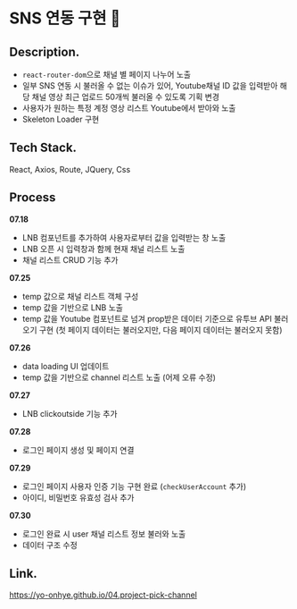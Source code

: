 # SNS 연동 구현 👻

## Description.

- `react-router-dom`으로 채널 별 페이지 나누어 노출
- 일부 SNS 연동 시 불러올 수 없는 이슈가 있어, Youtube채널 ID 값을 입력받아 해당 채널 영상 최근 업로드 50개씩 불러올 수 있도록 기획 변경
- 사용자가 원하는 특정 계정 영상 리스트 Youtube에서 받아와 노출
- Skeleton Loader 구현

## Tech Stack.

React, Axios, Route, JQuery, Css

## Process

**07.18**

- LNB 컴포넌트를 추가하여 사용자로부터 값을 입력받는 창 노출
- LNB 오픈 시 입력창과 함께 현재 채널 리스트 노출
- 채널 리스트 CRUD 기능 추가

**07.25**

- temp 값으로 채널 리스트 객체 구성
- temp 값을 기반으로 LNB 노출
- temp 값을 Youtube 컴포넌트로 넘겨 prop받은 데이터 기준으로 유투브 API 불러오기 구현 (첫 페이지 데이터는 불러오지만, 다음 페이지 데이터는 불러오지 못함)

**07.26**

- data loading UI 업데이트
- temp 값을 기반으로 channel 리스트 노출 (어제 오류 수정)

**07.27**

- LNB clickoutside 기능 추가

**07.28**

- 로그인 페이지 생성 및 페이지 연결

**07.29**

- 로그인 페이지 사용자 인증 기능 구현 완료 (`checkUserAccount` 추가)
- 아이디, 비밀번호 유효성 검사 추가

**07.30**

- 로그인 완료 시 user 채널 리스트 정보 불러와 노출
- 데이터 구조 수정

## Link.

https://yo-onhye.github.io/04.project-pick-channel
